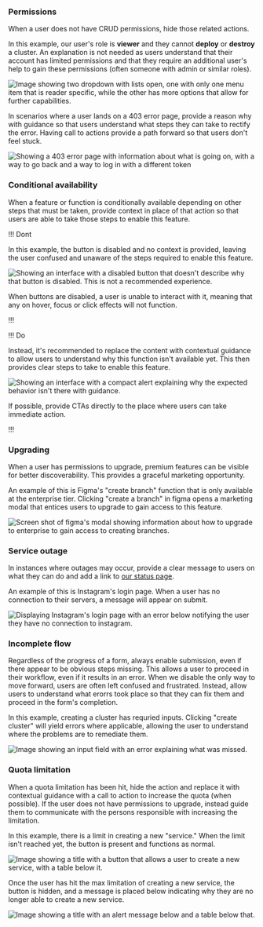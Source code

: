 ### Permissions 

When a user does not have CRUD permissions, hide those related actions.

In this example, our user's role is **viewer** and they cannot **deploy** or **destroy** a cluster. An explanation is not needed as users understand that their account has limited permissions and that they require an additional user's help to gain these permissions (often someone with admin or similar roles).

![Image showing two dropdown with lists open, one with only one menu item that is reader specific, while the other has more options that allow for further capabilities.](/assets/patterns/disabled-patterns/permissions-example.png)

In scenarios where a user lands on a 403 error page, provide a reason why with guidance so that users understand what steps they can take to rectify the error. Having call to actions provide a path forward so that users don't feel stuck.

![Showing a 403 error page with information about what is going on, with a way to go back and a way to log in with a different token](/assets/patterns/disabled-patterns/permissions-example-3.png)

### Conditional availability

When a feature or function is conditionally available depending on other steps that must be taken, provide context in place of that action so that users are able to take those steps to enable this feature.

!!! Dont

In this example, the button is disabled and no context is provided, leaving the user confused and unaware of the steps required to enable this feature.

![Showing an interface with a disabled button that doesn't describe why that button is disabled. This is not a recommended experience.](/assets/patterns/disabled-patterns/conditional-availability-example-disabled.png)

When buttons are disabled, a user is unable to interact with it, meaning that any on hover, focus or click effects will not function.

!!!


!!! Do

Instead, it's recommended to replace the content with contextual guidance to allow users to understand why this function isn't available yet. This then provides clear steps to take to enable this feature.

![Showing an interface with a compact alert explaining why the expected behavior isn't there with guidance.](/assets/patterns/disabled-patterns/conditional-availability-example-explanation.png)

If possible, provide CTAs directly to the place where users can take immediate action.

!!!


### Upgrading

When a user has permissions to upgrade, premium features can be visible for better discoverability. This provides a graceful marketing opportunity.

An example of this is Figma's "create branch" function that is only available at the enterprise tier. Clicking "create a branch" in figma opens a marketing modal that entices users to upgrade to gain access to this feature.

![Screen shot of figma's modal showing information about how to upgrade to enterprise to gain access to creating branches.](/assets/patterns/disabled-patterns/upgrade-modal-example.png)


### Service outage

In instances where outages may occur, provide a clear message to users on what they can do and add a link to [our status page](https://status.hashicorp.com/).

An example of this is Instagram's login page. When a user has no connection to their servers, a message will appear on submit.

![Displaying Instagram's login page with an error below notifying the user they have no connection to instagram.](/assets/patterns/disabled-patterns/service-outage-example.png)

### Incomplete flow

Regardless of the progress of a form, always enable submission, even if there appear to be obvious steps missing. This allows a user to proceed in their workflow, even if it results in an error. When we disable the only way to move forward, users are often left confused and frustrated. Instead, allow users to understand what erorrs took place so that they can fix them and proceed in the form's completion.

In this example, creating a cluster has requried inputs. Clicking "create cluster" will yield errors where applicable, allowing the user to understand where the problems are to remediate them.

![Image showing an input field with an error explaining what was missed.](/assets/patterns/disabled-patterns/incomplete-flow-example.png)

### Quota limitation

When a quota limitation has been hit, hide the action and replace it with contextual guidance with a call to action to increase the quota (when possible). If the user does not have permissions to upgrade, instead guide them to communicate with the persons responsible with increasing the limitation.

In this example, there is a limit in creating a new "service." When the limit isn't reached yet, the button is present and functions as normal.

![Image showing a title with a button that allows a user to create a new service, with a table below it.](/assets/patterns/disabled-patterns/create-new-limitation-example.png)

Once the user has hit the max limitation of creating a new service, the button is hidden, and a message is placed below indicating why they are no longer able to create a new service. 

![Image showing a title with an alert message below and a table below that.](/assets/patterns/disabled-patterns/create-new-limitation-reached-example.png)
